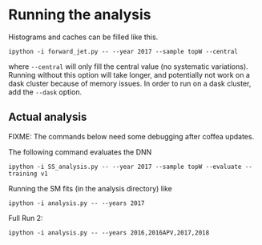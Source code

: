 # Running the analysis

Histograms and caches can be filled like this.

```
ipython -i forward_jet.py -- --year 2017 --sample topW --central
```
where `--central` will only fill the central value (no systematic variations).
Running without this option will take longer, and potentially not work on a dask cluster because of memory issues.
In order to run on a dask cluster, add the `--dask` option.

## Actual analysis

FIXME: The commands below need some debugging after coffea updates.

The following command evaluates the DNN
```
ipython -i SS_analysis.py -- --year 2017 --sample topW --evaluate --training v1
```

Running the SM fits (in the analysis directory) like
```
ipython -i analysis.py -- --years 2017
```

Full Run 2:

```
ipython -i analysis.py -- --years 2016,2016APV,2017,2018
```
